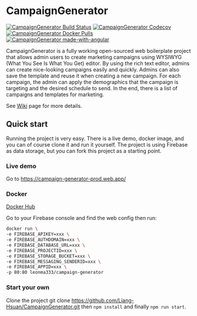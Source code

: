 # CampaignGenerator

[![CampaignGenerator Build Status](https://travis-ci.org/Liang-Hsuan/CampaignGenerator.svg?branch=master)](https://travis-ci.org/Liang-Hsuan/CampaignGenerator)
[![CampaignGenerator Codecov](https://codecov.io/gh/Liang-Hsuan/CampaignGenerator/branch/master/graph/badge.svg)](https://codecov.io/gh/Liang-Hsuan/CampaignGenerator)
[![CampaignGenerator Docker Pulls](https://img.shields.io/docker/pulls/leonma333/campaign-generator)](https://hub.docker.com/r/leonma333/campaign-generator)
[![CampaignGenerator made-with-angular](https://img.shields.io/badge/made%20with-angular-red)](https://angular.io/)

CampaignGenerator is a fully working open-sourced web boilerplate project that allows admin users to create marketing campaigns using WYSIWYG (What You See Is What You Get) editor. By using the rich text editor, admins can create nice-looking campaigns easily and quickly. Admins can also save the template and reuse it when creating a new campaign. For each campaign, the admin can apply the demographics that the campaign is targeting and the desired schedule to send. In the end, there is a list of campaigns and templates for marketing.

See [Wiki](https://github.com/Liang-Hsuan/CampaignGenerator/wiki) page for more details.

## Quick start

Running the project is very easy. There is a live demo, docker image, and you can of course clone it and run it yourself. The project is using Firebase as data storage, but you can fork this project as a starting point.

### Live demo

Go to https://campaign-generator-prod.web.app/

### Docker

[Docker Hub](https://hub.docker.com/repository/docker/leonma333/campaign-generator)

Go to your Firebase console and find the web config then run:

``` Bash
docker run \
-e FIREBASE_APIKEY=xxx \
-e FIREBASE_AUTHDOMAIN=xxx \
-e FIREBASE_DATABASE_URL=xxx \
-e FIREBASE_PROJECTID=xxx \
-e FIREBASE_STORAGE_BUCKET=xxx \
-e FIREBASE_MESSAGING_SENDERID=xxx \
-e FIREBASE_APPID=xxx \
-p 80:80 leonma333/campaign-generator
```

### Start your own

Clone the project git clone https://github.com/Liang-Hsuan/CampaignGenerator.git then `npm install` and finally `npm run start`.
